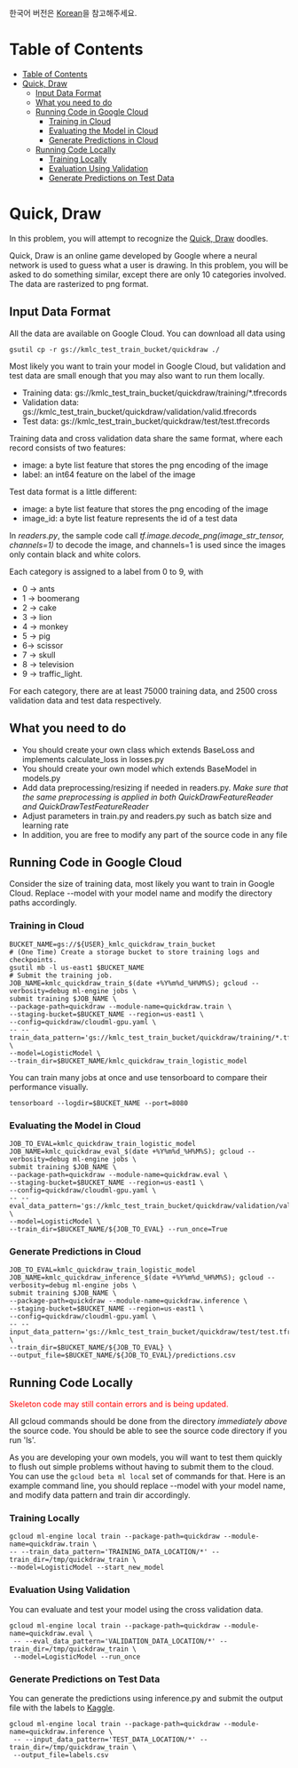 한국어 버전은 [Korean](README.md)을 참고해주세요.

Table of Contents
=================

   * [Table of Contents](#table-of-contents)
   * [Quick, Draw](#quick-draw)
      * [Input Data Format](#input-data-format)
      * [What you need to do](#what-you-need-to-do)
      * [Running Code in Google Cloud](#running-code-in-google-cloud)
         * [Training in Cloud](#training-in-cloud)
         * [Evaluating the Model in Cloud](#evaluating-the-model-in-cloud)
         * [Generate Predictions in Cloud](#generate-predictions-in-cloud)
      * [Running Code Locally](#running-code-locally)
         * [Training Locally](#training-locally)
         * [Evaluation Using Validation](#evaluation-using-validation)
         * [Generate Predictions on Test Data](#generate-predictions-on-test-data)

# Quick, Draw

In this problem, you will attempt to recognize the 
[Quick, Draw](https://quickdraw.withgoogle.com/) doodles.

Quick, Draw is an online game developed by Google where a neural network is used 
to guess what a user is drawing. In this problem, you will be asked to do something similar,
except there are only 10 categories involved. The data are rasterized to png format. 

## Input Data Format
All the data are available on Google Cloud. You can download all data using
```
gsutil cp -r gs://kmlc_test_train_bucket/quickdraw ./
```

Most likely you want to train your model in Google Cloud, but validation and test data are 
small enough that you may also want to run them locally.

* Training data: gs://kmlc_test_train_bucket/quickdraw/training/*.tfrecords
* Validation data: gs://kmlc_test_train_bucket/quickdraw/validation/valid.tfrecords
* Test data: gs://kmlc_test_train_bucket/quickdraw/test/test.tfrecords

Training data and cross validation data share the same format, where each record consists of two features:
* image: a byte list feature that stores the png encoding of the image
* label: an int64 feature on the label of the image

Test data format is a little different:
* image: a byte list feature that stores the png encoding of the image
* image_id: a byte list feature represents the id of a test data

In *readers.py*, the sample code call *tf.image.decode_png(image_str_tensor, channels=1)* to decode the image,
and channels=1 is used since the images only contain black and white colors.

Each category is assigned to a label from 0 to 9, with
* 0 -> ants
* 1 -> boomerang
* 2 -> cake
* 3 -> lion
* 4 -> monkey
* 5 -> pig
* 6-> scissor
* 7 -> skull
* 8 -> television
* 9 -> traffic_light.

For each category, there are at least 75000 training data, and 2500 cross validation data and test data respectively.

## What you need to do
* You should create your own class which extends BaseLoss and implements calculate_loss in losses.py
* You should create your own model which extends BaseModel in models.py
* Add data preprocessing/resizing if needed in readers.py. *Make sure that the same preprocessing is applied in both QuickDrawFeatureReader and QuickDrawTestFeatureReader*
* Adjust parameters in train.py and readers.py such as batch size and learning rate
* In addition, you are free to modify any part of the source code in any file

## Running Code in Google Cloud
Consider the size of training data, most likely you want to train in Google Cloud. Replace --model with your model name and modify the directory paths accordingly.

### Training in Cloud
```
BUCKET_NAME=gs://${USER}_kmlc_quickdraw_train_bucket
# (One Time) Create a storage bucket to store training logs and checkpoints.
gsutil mb -l us-east1 $BUCKET_NAME
# Submit the training job.
JOB_NAME=kmlc_quickdraw_train_$(date +%Y%m%d_%H%M%S); gcloud --verbosity=debug ml-engine jobs \
submit training $JOB_NAME \
--package-path=quickdraw --module-name=quickdraw.train \
--staging-bucket=$BUCKET_NAME --region=us-east1 \
--config=quickdraw/cloudml-gpu.yaml \
-- --train_data_pattern='gs://kmlc_test_train_bucket/quickdraw/training/*.tfrecords' \
--model=LogisticModel \
--train_dir=$BUCKET_NAME/kmlc_quickdraw_train_logistic_model
```

You can train many jobs at once and use tensorboard to compare their performance visually.
```
tensorboard --logdir=$BUCKET_NAME --port=8080
```

### Evaluating the Model in Cloud
```
JOB_TO_EVAL=kmlc_quickdraw_train_logistic_model
JOB_NAME=kmlc_quickdraw_eval_$(date +%Y%m%d_%H%M%S); gcloud --verbosity=debug ml-engine jobs \
submit training $JOB_NAME \
--package-path=quickdraw --module-name=quickdraw.eval \
--staging-bucket=$BUCKET_NAME --region=us-east1 \
--config=quickdraw/cloudml-gpu.yaml \
-- --eval_data_pattern='gs://kmlc_test_train_bucket/quickdraw/validation/valid.tfrecords' \
--model=LogisticModel \
--train_dir=$BUCKET_NAME/${JOB_TO_EVAL} --run_once=True
```

### Generate Predictions in Cloud
```
JOB_TO_EVAL=kmlc_quickdraw_train_logistic_model
JOB_NAME=kmlc_quickdraw_inference_$(date +%Y%m%d_%H%M%S); gcloud --verbosity=debug ml-engine jobs \
submit training $JOB_NAME \
--package-path=quickdraw --module-name=quickdraw.inference \
--staging-bucket=$BUCKET_NAME --region=us-east1 \
--config=quickdraw/cloudml-gpu.yaml \
-- --input_data_pattern='gs://kmlc_test_train_bucket/quickdraw/test/test.tfrecords' \
--train_dir=$BUCKET_NAME/${JOB_TO_EVAL} \
--output_file=$BUCKET_NAME/${JOB_TO_EVAL}/predictions.csv
```

## Running Code Locally
<span style="color:red">Skeleton code may still contain errors and is being updated. </span>

All gcloud commands should be done from the directory *immediately above* the
source code. You should be able to see the source code directory if you
run 'ls'.

As you are developing your own models, you will want to test them
quickly to flush out simple problems without having to submit them to the cloud.
You can use the `gcloud beta ml local` set of commands for that.
Here is an example command line, you should replace --model with your model name,  and 
modify data pattern and train dir accordingly.

### Training Locally
```
gcloud ml-engine local train --package-path=quickdraw --module-name=quickdraw.train \
-- --train_data_pattern='TRAINING_DATA_LOCATION/*' --train_dir=/tmp/quickdraw_train \
--model=LogisticModel --start_new_model
```

### Evaluation Using Validation
You can evaluate and test your model using the cross validation data.
```
gcloud ml-engine local train --package-path=quickdraw --module-name=quickdraw.eval \
 -- --eval_data_pattern='VALIDATION_DATA_LOCATION/*' --train_dir=/tmp/quickdraw_train \
 --model=LogisticModel --run_once
```

### Generate Predictions on Test Data
You can generate the predictions using inference.py and submit the output file with the labels to [Kaggle](https://inclass.kaggle.com/c/kmlc-challenge-3-quick-draw).
```
gcloud ml-engine local train --package-path=quickdraw --module-name=quickdraw.inference \
 -- --input_data_pattern='TEST_DATA_LOCATION/*' --train_dir=/tmp/quickdraw_train \
 --output_file=labels.csv
```
